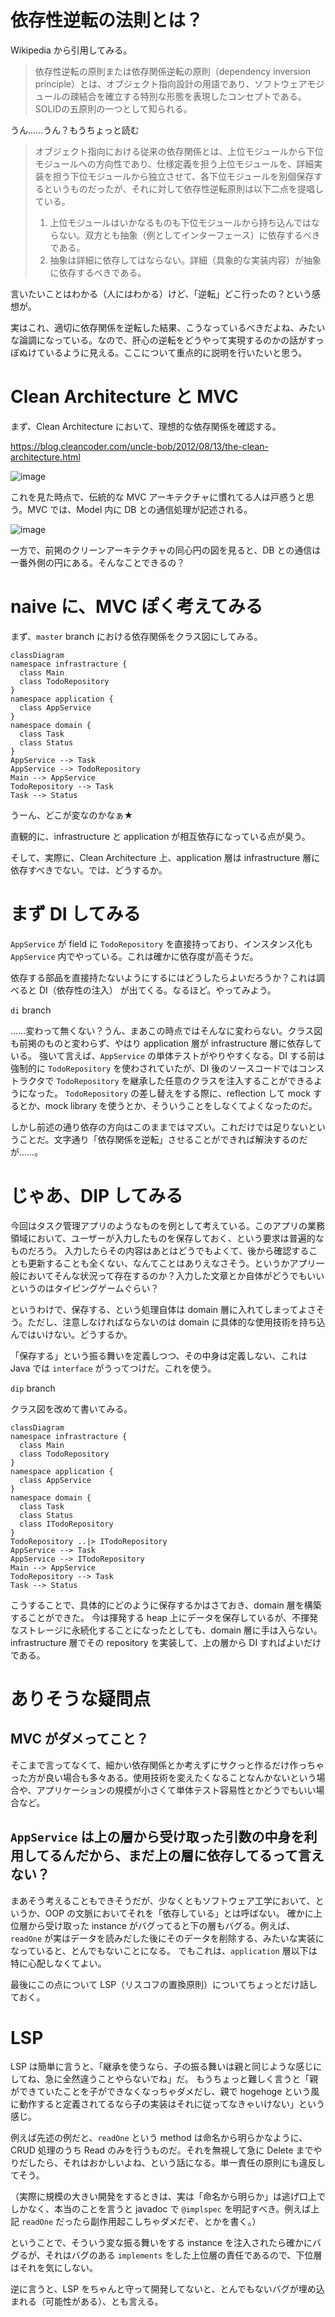 # 依存性逆転の法則とは？

Wikipedia から引用してみる。
> 依存性逆転の原則または依存関係逆転の原則（dependency inversion principle）とは、オブジェクト指向設計の用語であり、ソフトウェアモジュールの疎結合を確立する特別な形態を表現したコンセプトである。SOLIDの五原則の一つとして知られる。

うん……うん？もうちょっと読む
> オブジェクト指向における従来の依存関係とは、上位モジュールから下位モジュールへの方向性であり、仕様定義を担う上位モジュールを、詳細実装を担う下位モジュールから独立させて、各下位モジュールを別個保存するというものだったが、それに対して依存性逆転原則は以下二点を提唱している。
> 
> 1. 上位モジュールはいかなるものも下位モジュールから持ち込んではならない。双方とも抽象（例としてインターフェース）に依存するべきである。
> 2. 抽象は詳細に依存してはならない。詳細（具象的な実装内容）が抽象に依存するべきである。

言いたいことはわかる（人にはわかる）けど、「逆転」どこ行ったの？という感想が。

実はこれ、適切に依存関係を逆転した結果、こうなっているべきだよね、みたいな論調になっている。なので、肝心の逆転をどうやって実現するのかの話がすっぽぬけているように見える。ここについて重点的に説明を行いたいと思う。

# Clean Architecture と MVC

まず、Clean Architecture において、理想的な依存関係を確認する。

https://blog.cleancoder.com/uncle-bob/2012/08/13/the-clean-architecture.html

![image](https://github.com/cyan515/dependency-inversion-principle-sample/assets/81094959/a7892930-0106-4eef-83cc-562df7c68be0)

これを見た時点で、伝統的な MVC アーキテクチャに慣れてる人は戸惑うと思う。MVC では、Model 内に DB との通信処理が記述される。

![image](https://github.com/cyan515/dependency-inversion-principle-sample/assets/81094959/4cfda50b-8bbe-4410-b44b-c226b2b3a48a)

一方で、前掲のクリーンアーキテクチャの同心円の図を見ると、DB との通信は一番外側の円にある。そんなことできるの？

# naive に、MVC ぽく考えてみる

まず、`master` branch における依存関係をクラス図にしてみる。

```mermaid
classDiagram
namespace infrastracture {
  class Main
  class TodoRepository
}
namespace application {
  class AppService
}
namespace domain {
  class Task
  class Status
}
AppService --> Task
AppService --> TodoRepository
Main --> AppService
TodoRepository --> Task
Task --> Status
```

うーん、どこが変なのかなぁ★

直観的に、infrastructure と application が相互依存になっている点が臭う。

そして、実際に、Clean Architecture 上、application 層は infrastructure 層に依存すべきでない。では、どうするか。

# まず DI してみる

`AppService` が field に `TodoRepository` を直接持っており、インスタンス化も `AppService` 内でやっている。これは確かに依存度が高そうだ。

依存する部品を直接持たないようにするにはどうしたらよいだろうか？これは調べると DI（依存性の注入） が出てくる。なるほど。やってみよう。

`di` branch

……変わって無くない？うん、まあこの時点ではそんなに変わらない。クラス図も前掲のものと変わらず、やはり application 層が infrastructure 層に依存している。
強いて言えば、`AppService` の単体テストがやりやすくなる。DI する前は強制的に `TodoRepository` を使わされていたが、DI 後のソースコードではコンストラクタで `TodoRepository` を継承した任意のクラスを注入することができるようになった。
`TodoRepository` の差し替えをする際に、reflection して mock するとか、mock library を使うとか、そういうことをしなくてよくなったのだ。

しかし前述の通り依存の方向はこのままではマズい。これだけでは足りないということだ。文字通り「依存関係を逆転」させることができれば解決するのだが……。

# じゃあ、DIP してみる

今回はタスク管理アプリのようなものを例として考えている。このアプリの業務領域において、ユーザーが入力したものを保存しておく、という要求は普遍的なものだろう。
入力したらその内容はあとはどうでもよくて、後から確認することも更新することも全くない、なんてことはありえなさそう。というかアプリ一般においてそんな状況って存在するのか？入力した文章とか自体がどうでもいいというのはタイピングゲームぐらい？

というわけで、保存する、という処理自体は domain 層に入れてしまってよさそう。ただし、注意しなければならないのは domain に具体的な使用技術を持ち込んではいけない。どうするか。

「保存する」という振る舞いを定義しつつ、その中身は定義しない、これは Java では `interface` がうってつけだ。これを使う。

`dip` branch

クラス図を改めて書いてみる。

```mermaid
classDiagram
namespace infrastracture {
  class Main
  class TodoRepository
}
namespace application {
  class AppService
}
namespace domain {
  class Task
  class Status
  class ITodoRepository
}
TodoRepository ..|> ITodoRepository
AppService --> Task
AppService --> ITodoRepository
Main --> AppService
TodoRepository --> Task
Task --> Status
```

こうすることで、具体的にどのように保存するかはさておき、domain 層を構築することができた。
今は揮発する heap 上にデータを保存しているが、不揮発なストレージに永続化することになったとしても、domain 層に手は入らない。
infrastructure 層でその repository を実装して、上の層から DI すればよいだけである。

# ありそうな疑問点

## MVC がダメってこと？

そこまで言ってなくて、細かい依存関係とか考えずにサクっと作るだけ作っちゃった方が良い場合も多々ある。使用技術を変えたくなることなんかないという場合や、アプリケーションの規模が小さくて単体テスト容易性とかどうでもいい場合など。

## `AppService` は上の層から受け取った引数の中身を利用してるんだから、まだ上の層に依存してるって言えない？

まあそう考えることもできそうだが、少なくともソフトウェア工学において、というか、OOP の文脈においてそれを「依存している」とは呼ばない。
確かに上位層から受け取った instance がバグってると下の層もバグる。例えば、`readOne` が実はデータを読みだした後にそのデータを削除する、みたいな実装になっていると、とんでもないことになる。
でもこれは、`application` 層以下は特に心配しなくてよい。

最後にこの点について LSP（リスコフの置換原則）についてちょっとだけ話しておく。

# LSP

LSP は簡単に言うと、「継承を使うなら、子の振る舞いは親と同じような感じにしてね、急に全然違うことやらないでね」だ。
もうちょっと難しく言うと「親ができていたことを子ができなくなっちゃダメだし、親で hogehoge という風に動作すると定義されてるなら子の実装はそれに従ってなきゃいけない」という感じ。

例えば先述の例だと、`readOne` という method は命名から明らかなように、CRUD 処理のうち Read のみを行うものだ。それを無視して急に Delete までやりだしたら、それはおかしいよね、という話になる。単一責任の原則にも違反してそう。

（実際に規模の大きい開発をするときは、実は「命名から明らか」は逃げ口上でしかなく、本当のことを言うと javadoc で `@implspec` を明記すべき。例えば上記 `readOne` だったら副作用起こしちゃダメだぞ、とかを書く。）

ということで、そういう変な振る舞いをする instance を注入されたら確かにバグるが、それはバグのある `implements` をした上位層の責任であるので、下位層はそれを気にしない。

逆に言うと、LSP をちゃんと守って開発してないと、とんでもないバグが埋め込まれる（可能性がある）、とも言える。

